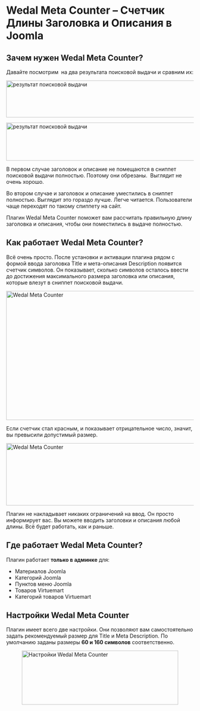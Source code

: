 # Wedal Meta Counter – Счетчик Длины Заголовка и Описания в Joomla
<h2>Зачем нужен Wedal Meta Counter?</h2>
<p>Давайте посмотрим &nbsp;на два результата поисковой выдачи и сравним их:</p>
<p><img style="display: block; margin-left: auto; margin-right: auto;" src="https://wedal.ru/images/stories/ARTICLES/extensions/wedal_meta_counter/1.png" alt="результат поисковой выдачи " width="554" height="99" /></p>
<p><img style="display: block; margin-left: auto; margin-right: auto;" src="https://wedal.ru/images/stories/ARTICLES/extensions/wedal_meta_counter/2.png" alt="результат поисковой выдачи" width="542" height="102" /></p>
<p>В первом случае заголовок и описание не помещаются в сниппет поисковой выдачи полностью. Поэтому они обрезаны.&nbsp; Выглядит не очень хорошо.</p>
<p>Во втором случае и заголовок и описание уместились в сниппет полностью. Выглядит это гораздо лучше. Легче читается. Пользователи чаще переходят по такому спиппету на сайт.</p>
<p>Плагин Wedal Meta Counter поможет вам рассчитать правильную длину заголовка и описания, чтобы они поместились в выдаче полностью.</p>
<h2>Как работает Wedal Meta Counter?</h2>
<p>Всё очень просто. После установки и активации плагина рядом с формой ввода заголовка Title и мета-описания Description появится счетчик символов. Он показывает, сколько символов осталось ввести до достижения максимального размера заголовка или описания, которые влезут в сниппет поисковой выдачи.</p>
<p><img style="display: block; margin-left: auto; margin-right: auto;" src="https://wedal.ru/images/stories/ARTICLES/extensions/wedal_meta_counter/3.png" alt="Wedal Meta Counter" width="1038" height="346" /></p>
<p>Если счетчик стал красным, и показывает отрицательное число, значит, вы превысили допустимый размер.</p>
<p><img style="display: block; margin-left: auto; margin-right: auto;" src="https://wedal.ru/images/stories/ARTICLES/extensions/wedal_meta_counter/4.png" alt="Wedal Meta Counter" width="684" height="167" /></p>
<p>Плагин не накладывает никаких ограничений на ввод. Он просто информирует вас. Вы можете вводить заголовки и описания любой длины. Всё будет работать, как и раньше.</p>
<h2>Где работает Wedal Meta Counter?</h2>
<p>Плагин работает <strong>только в админке</strong> для:</p>
<ul>
	<li>Материалов Joomla</li>
	<li>Категорий Joomla</li>
	<li>Пунктов меню Joomla</li>
	<li>Товаров Virtuemart</li>
	<li>Категорий товаров Virtuemart</li>
</ul>
<h2>Настройки Wedal Meta Counter</h2>
<p>Плагин имеет всего две настройки. Они позволяют вам самостоятельно задать рекомендуемый размер для Title и Meta Description. По умолчанию заданы размеры <strong>60 и 160 символов</strong> соответственно.</p>
<p><img style="display: block; margin-left: auto; margin-right: auto;" src="https://wedal.ru/images/stories/ARTICLES/extensions/wedal_meta_counter/5.png" alt="Настройки Wedal Meta Counter" width="420" height="145" /></p>
